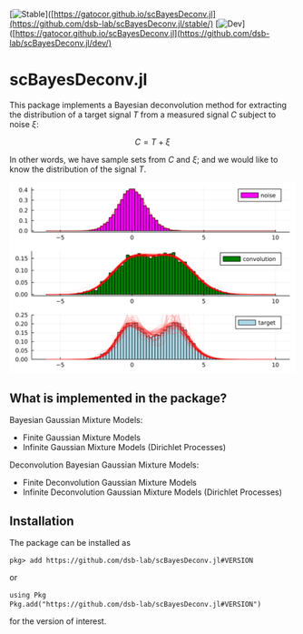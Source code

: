 
[![Stable](https://img.shields.io/badge/docs-stable-blue.svg)]([https://gatocor.github.io/scBayesDeconv.jl](https://github.com/dsb-lab/scBayesDeconv.jl/stable/)
[![Dev](https://img.shields.io/badge/docs-dev-blue.svg)]([https://gatocor.github.io/scBayesDeconv.jl](https://github.com/dsb-lab/scBayesDeconv.jl/dev/)
# scBayesDeconv.jl

This package implements a Bayesian deconvolution method for extracting the distribution of a target signal $T$ from a measured signal $C$ subject to noise $\xi$:

$$C = T + \xi$$

In other words, we have sample sets from $C$ and $\xi$; and we would like to know the distribution of the signal $T$.

![svg](assets/Artificial%20Convolutions_21_0.svg)
## What is implemented in the package?

Bayesian Gaussian Mixture Models:

 - Finite Gaussian Mixture Models
 - Infinite Gaussian Mixture Models (Dirichlet Processes)

Deconvolution Bayesian Gaussian Mixture Models:

 - Finite Deconvolution Gaussian Mixture Models
 - Infinite Deconvolution Gaussian Mixture Models (Dirichlet Processes)
## Installation

The package can be installed as

```
pkg> add https://github.com/dsb-lab/scBayesDeconv.jl#VERSION
```

or 

```
using Pkg
Pkg.add("https://github.com/dsb-lab/scBayesDeconv.jl#VERSION")
```
for the version of interest.
